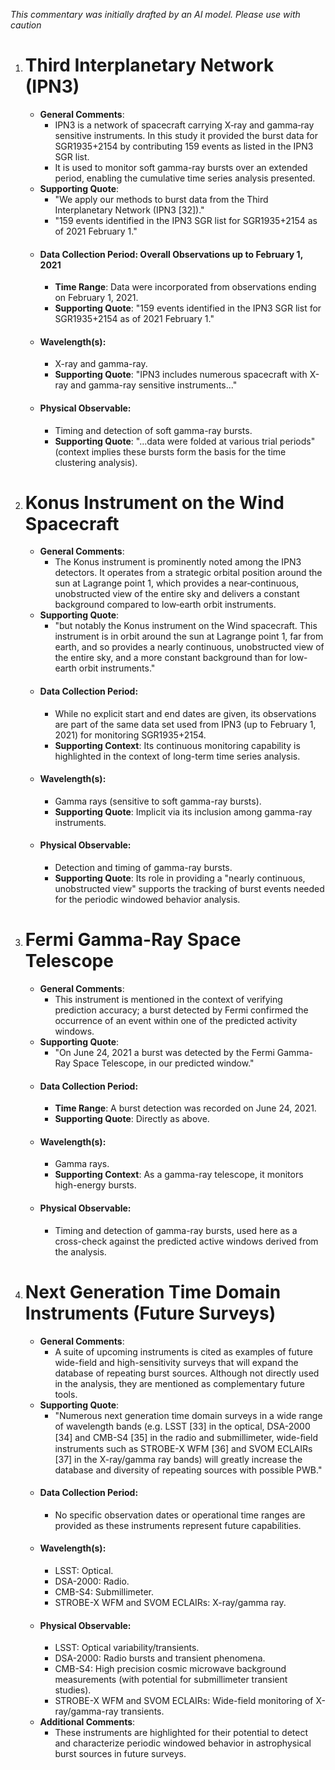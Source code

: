 _This commentary was initially drafted by an AI model. Please use with caution_

1. # Third Interplanetary Network (IPN3)
   - **General Comments**:
     - IPN3 is a network of spacecraft carrying X‐ray and gamma‐ray sensitive instruments. In this study it provided the burst data for SGR1935+2154 by contributing 159 events as listed in the IPN3 SGR list.
     - It is used to monitor soft gamma-ray bursts over an extended period, enabling the cumulative time series analysis presented.
   - **Supporting Quote**: 
     - "We apply our methods to burst data from the Third Interplanetary Network (IPN3 [32])."
     - "159 events identified in the IPN3 SGR list for SGR1935+2154 as of 2021 February 1."
   - #### Data Collection Period: Overall Observations up to February 1, 2021
     - **Time Range**: Data were incorporated from observations ending on February 1, 2021.
     - **Supporting Quote**: "159 events identified in the IPN3 SGR list for SGR1935+2154 as of 2021 February 1."
   - #### Wavelength(s):
     - X-ray and gamma-ray.
     - **Supporting Quote**: "IPN3 includes numerous spacecraft with X-ray and gamma-ray sensitive instruments..."
   - #### Physical Observable:
     - Timing and detection of soft gamma-ray bursts.
     - **Supporting Quote**: "...data were folded at various trial periods" (context implies these bursts form the basis for the time clustering analysis).

2. # Konus Instrument on the Wind Spacecraft
   - **General Comments**:
     - The Konus instrument is prominently noted among the IPN3 detectors. It operates from a strategic orbital position around the sun at Lagrange point 1, which provides a near‐continuous, unobstructed view of the entire sky and delivers a constant background compared to low‐earth orbit instruments.
   - **Supporting Quote**:
     - "but notably the Konus instrument on the Wind spacecraft. This instrument is in orbit around the sun at Lagrange point 1, far from earth, and so provides a nearly continuous, unobstructed view of the entire sky, and a more constant background than for low-earth orbit instruments."
   - #### Data Collection Period:
     - While no explicit start and end dates are given, its observations are part of the same data set used from IPN3 (up to February 1, 2021) for monitoring SGR1935+2154.
     - **Supporting Context**: Its continuous monitoring capability is highlighted in the context of long-term time series analysis.
   - #### Wavelength(s):
     - Gamma rays (sensitive to soft gamma-ray bursts).
     - **Supporting Quote**: Implicit via its inclusion among gamma-ray instruments.
   - #### Physical Observable:
     - Detection and timing of gamma-ray bursts.
     - **Supporting Quote**: Its role in providing a "nearly continuous, unobstructed view" supports the tracking of burst events needed for the periodic windowed behavior analysis.

3. # Fermi Gamma-Ray Space Telescope
   - **General Comments**:
     - This instrument is mentioned in the context of verifying prediction accuracy; a burst detected by Fermi confirmed the occurrence of an event within one of the predicted activity windows.
   - **Supporting Quote**:
     - "On June 24, 2021 a burst was detected by the Fermi Gamma-Ray Space Telescope, in our predicted window."
   - #### Data Collection Period:
     - **Time Range**: A burst detection was recorded on June 24, 2021.
     - **Supporting Quote**: Directly as above.
   - #### Wavelength(s):
     - Gamma rays.
     - **Supporting Context**: As a gamma-ray telescope, it monitors high-energy bursts.
   - #### Physical Observable:
     - Timing and detection of gamma-ray bursts, used here as a cross-check against the predicted active windows derived from the analysis.

4. # Next Generation Time Domain Instruments (Future Surveys)
   - **General Comments**:
     - A suite of upcoming instruments is cited as examples of future wide-field and high-sensitivity surveys that will expand the database of repeating burst sources. Although not directly used in the analysis, they are mentioned as complementary future tools.
   - **Supporting Quote**:
     - "Numerous next generation time domain surveys in a wide range of wavelength bands (e.g. LSST [33] in the optical, DSA-2000 [34] and CMB-S4 [35] in the radio and submillimeter, wide-ﬁeld instruments such as STROBE-X WFM [36] and SVOM ECLAIRs [37] in the X-ray/gamma ray bands) will greatly increase the database and diversity of repeating sources with possible PWB."
   - #### Data Collection Period:
     - No specific observation dates or operational time ranges are provided as these instruments represent future capabilities.
   - #### Wavelength(s):
     - LSST: Optical.
     - DSA-2000: Radio.
     - CMB-S4: Submillimeter.
     - STROBE-X WFM and SVOM ECLAIRs: X-ray/gamma ray.
   - #### Physical Observable:
     - LSST: Optical variability/transients.
     - DSA-2000: Radio bursts and transient phenomena.
     - CMB-S4: High precision cosmic microwave background measurements (with potential for submillimeter transient studies).
     - STROBE-X WFM and SVOM ECLAIRs: Wide-field monitoring of X-ray/gamma-ray transients.
   - **Additional Comments**:
     - These instruments are highlighted for their potential to detect and characterize periodic windowed behavior in astrophysical burst sources in future surveys.
